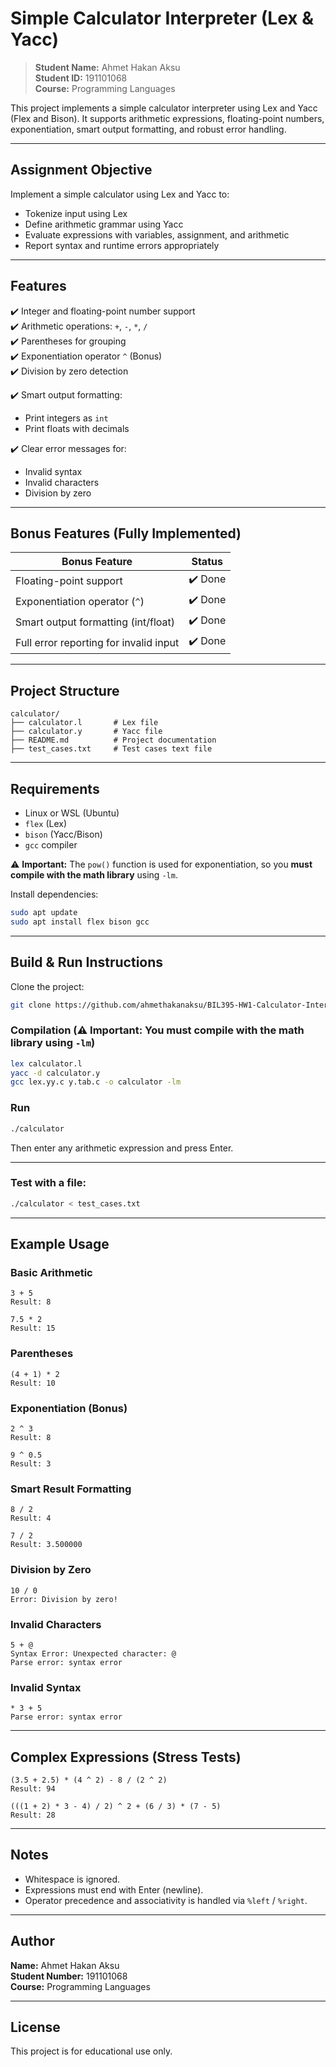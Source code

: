 # Simple Calculator Interpreter (Lex & Yacc)

> **Student Name:** Ahmet Hakan Aksu  
> **Student ID:** 191101068  
> **Course:** Programming Languages  

This project implements a simple calculator interpreter using Lex and Yacc (Flex and Bison). It supports arithmetic expressions, floating-point numbers, exponentiation, smart output formatting, and robust error handling.

---

## Assignment Objective

Implement a simple calculator using Lex and Yacc to:

- Tokenize input using Lex
- Define arithmetic grammar using Yacc
- Evaluate expressions with variables, assignment, and arithmetic
- Report syntax and runtime errors appropriately

---

## Features

✔️ Integer and floating-point number support  
✔️ Arithmetic operations: `+`, `-`, `*`, `/`  
✔️ Parentheses for grouping  
✔️ Exponentiation operator `^` (Bonus)  
✔️ Division by zero detection  

✔️ Smart output formatting:
  - Print integers as `int`
  - Print floats with decimals  

✔️ Clear error messages for:
  - Invalid syntax
  - Invalid characters
  - Division by zero

---

## Bonus Features (Fully Implemented)

| Bonus Feature                            | Status   |
|-----------------------------------------|----------|
| Floating-point support                  | ✔️ Done  |
| Exponentiation operator (`^`)           | ✔️ Done  |
| Smart output formatting (int/float)     | ✔️ Done  |
| Full error reporting for invalid input  | ✔️ Done  |

---

## Project Structure

```
calculator/
├── calculator.l       # Lex file
├── calculator.y       # Yacc file
├── README.md          # Project documentation
├── test_cases.txt     # Test cases text file
```

---

## Requirements

- Linux or WSL (Ubuntu)
- `flex` (Lex)
- `bison` (Yacc/Bison)
- `gcc` compiler

⚠️ **Important:** The `pow()` function is used for exponentiation, so you **must compile with the math library** using `-lm`.

Install dependencies:

```bash
sudo apt update
sudo apt install flex bison gcc
```

---

## Build & Run Instructions

Clone the project:

```bash
git clone https://github.com/ahmethakanaksu/BIL395-HW1-Calculator-Interpreter.git
```

### Compilation (⚠️ Important: You must compile with the math library using `-lm`)


```bash
lex calculator.l
yacc -d calculator.y
gcc lex.yy.c y.tab.c -o calculator -lm
```

### Run

```bash
./calculator
```

Then enter any arithmetic expression and press Enter.

---

### Test with a file:

```bash
./calculator < test_cases.txt
```

---

## Example Usage

### Basic Arithmetic

```
3 + 5
Result: 8

7.5 * 2
Result: 15
```

### Parentheses

```
(4 + 1) * 2
Result: 10
```

### Exponentiation (Bonus)

```
2 ^ 3
Result: 8

9 ^ 0.5
Result: 3
```

### Smart Result Formatting

```
8 / 2
Result: 4

7 / 2
Result: 3.500000
```

### Division by Zero

```
10 / 0
Error: Division by zero!
```

### Invalid Characters

```
5 + @
Syntax Error: Unexpected character: @
Parse error: syntax error
```

### Invalid Syntax

```
* 3 + 5
Parse error: syntax error
```

---

## Complex Expressions (Stress Tests)

```
(3.5 + 2.5) * (4 ^ 2) - 8 / (2 ^ 2)
Result: 94

(((1 + 2) * 3 - 4) / 2) ^ 2 + (6 / 3) * (7 - 5)
Result: 28
```

---

## Notes

- Whitespace is ignored.
- Expressions must end with Enter (newline).
- Operator precedence and associativity is handled via `%left` / `%right`.

---

## Author

**Name:** Ahmet Hakan Aksu  
**Student Number:** 191101068  
**Course:** Programming Languages  

---

## License

This project is for educational use only.
